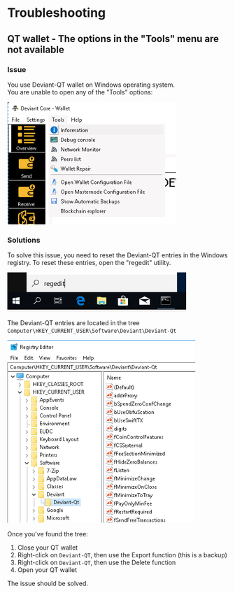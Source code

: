 # Troubleshooting
## QT wallet - The options in the "Tools" menu are not available
### Issue
You use Deviant-QT wallet on Windows operating system. <br />
You are unable to open any of the "Tools" options:

![tools](/images/QT-tools.png)

### Solutions
To solve this issue, you need to reset the Deviant-QT entries in the Windows registry.
To reset these entries, open the "regedit" utility. <br />

![regedit](/images/QT-regedit.png)

The Deviant-QT entries are located in the tree `Computer\HKEY_CURRENT_USER\Software\Deviant\Deviant-Qt`<br />

![deviant-qt tree](/images/regedit-deviant-tree.png)

Once you've found the tree: <br />
1. Close your QT wallet
2. Right-click on `Deviant-QT`, then use the Export function (this is a backup)
3. Right-click on `Deviant-QT`, then use the Delete function
4. Open your QT wallet

The issue should be solved.
